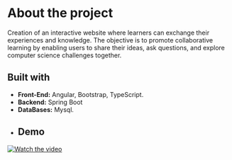 # About the project
Creation of an interactive website where learners can exchange their experiences and knowledge. The objective is to promote collaborative
learning by enabling users to share their ideas, ask questions, and explore computer science challenges together.
 ## Built with
- **Front-End:** Angular, Bootstrap, TypeScript.
- **Backend:** Spring Boot
- **DataBases:** Mysql.
- ## Demo
[![Watch the video](https://github.com/EYABA12/code-warriors/blob/master/screenshot.PNG)](https://drive.google.com/file/d/1mYzXnumHiGnkqcCuwlSH_0Xd9_14YNMb/view?usp=drive_link)

